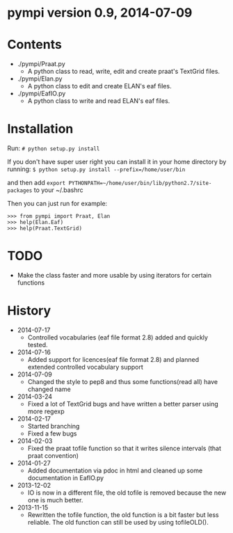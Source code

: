 # pympi version 0.9, 2014-07-09

Contents
========
- ./pympi/Praat.py 
    - A python class to read, write, edit and create praat's TextGrid files.
- ./pympi/Elan.py 
    - A python class to edit and create ELAN's eaf files.
- ./pympi/EafIO.py 
    - A python class to write and read ELAN's eaf files.

Installation
============
Run: `# python setup.py install`

If you don't have super user right you can install it in your home directory by
running: `$ python setup.py install --prefix=/home/user/bin`

and then add `export PYTHONPATH=~/home/user/bin/lib/python2.7/site-packages` to
your ~/.bashrc

Then you can just run for example:
```
>>> from pympi import Praat, Elan
>>> help(Elan.Eaf)
>>> help(Praat.TextGrid)
```

TODO
====
- Make the class faster and more usable by using iterators for certain functions

History
=======
- 2014-07-17
	- Controlled vocabularies (eaf file format 2.8) added and quickly tested.
- 2014-07-16
	- Added support for licences(eaf file format 2.8) and planned extended
	  controlled vocabulary support
- 2014-07-09
	- Changed the style to pep8 and thus some functions(read all) have changed
	  name
- 2014-03-24
	- Fixed a lot of TextGrid bugs and have written a better parser using more
	  regexp
- 2014-02-17
	- Started branching
	- Fixed a few bugs
- 2014-02-03
	- Fixed the praat tofile function so that it writes silence intervals (that
	  praat convention)
- 2014-01-27
	- Added documentation via pdoc in html and cleaned up some documentation in
	  EafIO.py
- 2013-12-02
	- IO is now in a different file, the old tofile is removed because the new
	  one is much better.
- 2013-11-15
	- Rewritten the tofile function, the old function is a bit faster but less
	  reliable. The old function can still be used by using tofileOLD().
